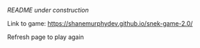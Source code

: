 *README under construction*

Link to game: https://shanemurphydev.github.io/snek-game-2.0/

Refresh page to play again